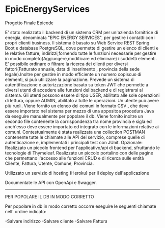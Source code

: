 # EpicEnergyServices
 Progetto Finale Epicode
 
 E' stato realizzato il backend di un sistema CRM per un'azienda fornitrice di energia, denominata "EPIC ENERGY SERVICES", per gestire i contatti con i propri clienti business.
Il sistema è basato su Web Service REST Spring Boot e database PostgreSQL, dove permette di gestire un elenco di clienti e le relative fatture, indirizzi,fornendo tutte le funzioni necessarie per gestire in modo completo(Aggiungere,modificare ed eliminare) i suddetti elementi. E' possibile ordinare o filtrare la ricerca dei clienti per diversi fattori(Fatturato annuale, data di inserimento , provincia della sede legale).Inoltre per gestire in modo efficiente un numero copiscuo di elementi, si può utilizzare la paginazione.
Prevede un sistema di autentificazione e autorizzazione basato su token JWT che permette a diversi utenti di accedere alle funzioni del backend e di registrarsi al sistema. Gli utenti possono essere di tipo USER, abilitato alle sole operazioni di lettura, oppure ADMIN, abilitato a tutte le operazioni. Un utente può avere più ruoli. 
Viene fornito un elenco dei comuni in formato CSV , che deve essere importato nel sistema per mezzo di una appositoa procedura Java da eseguire manualmente per popolare il db. Viene fornito inoltre un secondo file contenente la corrispondenza tra nome provincia e sigla ed anch'esso deve essere importato ed integrato con le informazioni relative ai comuni.
Contestualmente è stata realizzata una collection POSTMAN contenente tutte le chiamate alle API del servizio, comprese quelle di autenticazione e, implementati i principali test con JUnit.
Opzionale: 
 Realizzato un piccolo frontend per l'applicativo/api di backend, sfruttando le tecnologie di Thymeleaf. Realizzate un piccolo portalino con delle pagine che permettano l'accesso alle funzioni CRUD e di ricerca sulle entità Cliente, Fattura, Utente, Comune, Provincia.

Utilizzato un servizio di hosting (Heroku) per il deploy dell'applicazione

Documentate le API con OpenApi e Swagger.

-------------------------------------------------
PER POPOLARE IL DB IN MODO CORRETTO

Per popolare in db in modo corretto occorre eseguire le seguenti chiamate nell' ordine indicato:

-Salvare indirizzo
-Salvare cliente
-Salvare Fattura



 


